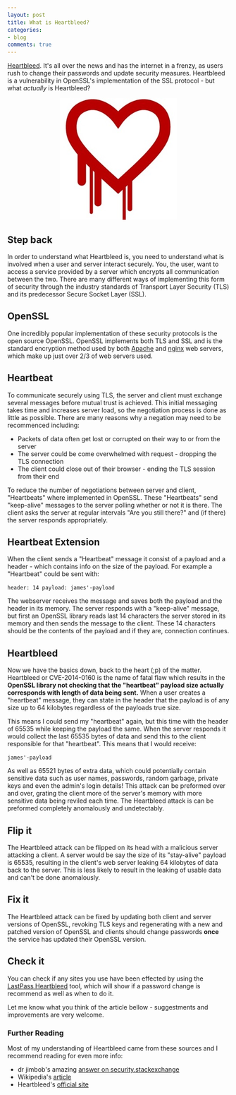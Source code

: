 ```yaml
---
layout: post
title: What is Heartbleed?
categories:
- blog
comments: true
---
```

[Heartbleed][heartbleed]. It's all over the news and has the internet in a frenzy, as users rush to change their passwords and update security measures. Heartbleed is a vulnerability in OpenSSL's implementation of the SSL protocol  - but what *actually* is Heartbleed?

<p align="center">
	<img src="/assets/images/heartbleed-logo.jpg">
</p>

## Step back
In order to understand what Heartbleed is, you need to understand what is involved when a user and server interact securely. You, the user, want to access a service provided by a server which encrypts all communication between the two. There are many different ways of implementing this form of security through the industry standards of Transport Layer Security (TLS) and its predecessor Secure Socket Layer (SSL).

## OpenSSL
One incredibly popular implementation of these security protocols is the open source OpenSSL. OpenSSL implements both TLS and SSL and is the standard encryption method used by both [Apache][ap] and [nginx][nx] web servers, which make up just over 2/3 of web servers used.

## Heartbeat
To communicate securely using TLS, the server and client must exchange several messages before mutual trust is achieved. This initial messaging takes time and increases server load, so the negotiation process is done as little as possible. There are many reasons why a negation may need to be recommenced including:

* Packets of data often get lost or corrupted on their way to or from the server
* The server could be come overwhelmed with request - dropping the TLS connection 
* The client could close out of their browser - ending the TLS session from their end

To reduce the number of negotiations between server and client, "Heartbeats" where implemented in OpenSSL. These "Heartbeats" send "keep-alive" messages to the server polling whether or not it is there. The client asks the server at regular intervals "Are you still there?" and (if there) the server responds appropriately.

## Heartbeat Extension
When the client sends a "Heartbeat" message it consist of a payload and a header - which contains info on the size of the payload. For example a "Heartbeat" could be sent with:

    header: 14 payload: james'-payload

The webserver receives the message and saves both the payload and the header in its memory. The server responds with a "keep-alive" message, but first an OpenSSL library reads last 14 characters the server stored in its memory and then sends the message to the client. These 14 characters should be the contents of the payload and if they are, connection continues. 
 
## Heartbleed
Now we have the basics down, back to the heart (;p) of the matter. Heartbleed or CVE-2014-0160 is the name of fatal flaw which results in the **OpenSSL library not checking that the "heartbeat" payload size actually corresponds with length of data being sent.** When a user creates a "heartbeat" message, they can state in the header that the payload is of any size up to 64 kilobytes regardless of the payloads true size. 

This means I could send my "heartbeat" again, but this time with the header of 65535 while keeping the payload the same. When the server responds it would collect the last 65535 bytes of data and send this to the client responsible for that "heartbeat". This means that I would receive:

    james'-payload

As well as 65521 bytes of extra data, which could potentially contain sensitive data such as user names, passwords, random garbage, private keys and even the admin's login details! This attack can be preformed over and over, grating the client more of the server's memory with more sensitive data being reviled each time. The Heartbleed attack is can be preformed completely anomalously and undetectably.

## Flip it
The Heartbleed attack can be flipped on its head with a malicious server attacking a client. A server would be say the size of its "stay-alive" payload is 65535, resulting in the client's web server leaking 64 kilobytes of data back to the server. This is less likely to result in the leaking of usable data and can't be done anomalously. 

## Fix it
The Heartbleed attack can be fixed by updating both client and server versions of OpenSSL, revoking TLS keys and regenerating with a new and patched version of OpenSSL and clients should change passwords **once** the service has updated their OpenSSL version.

## Check it
You can check if any sites you use have been effected by using the [LastPass Heartbleed][lp] tool, which will show if a password change is recommend as well as when to do it.

Let me know what you think of the article bellow - suggestments and improvements are very welcome. 

### Further Reading
Most of my understanding of Heartbleed came from these sources and I recommend reading for even more info:

* dr jimbob's amazing [answer on security.stackexchange][se]
* Wikipedia's [article][wiki]
* Heartbleed's [official site][heartbleed]


[heartbleed]: http://heartbleed.com
[img-heartbleed-logo]: /assets/images/heartbleed-logo.jpg
[ap]: http://www.apache.org/
[nx]: http://wiki.nginx.org/Main
[se]: http://security.stackexchange.com/questions/55343/how-to-explain-heartbleed-without-technical-terms
[wiki]: http://en.wikipedia.org/wiki/Heartbleed
[lp]: https://lastpass.com/heartbleed/

